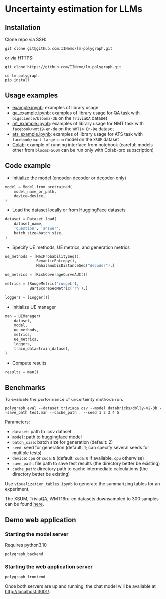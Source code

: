 # Uncertainty estimation for LLMs

## Installation

Clone repo via SSH:
```
git clone git@github.com:IINemo/lm-polygraph.git
```
or via HTTPS:
```
git clone https://github.com/IINemo/lm-polygraph.git
```


```
cd lm-polygraph
pip install .
```

## Usage examples

* [example.ipynb](https://github.com/IINemo/lm-polygraph/blob/main/notebooks/example.ipynb): examples of library usage
* [qa_example.ipynb](https://github.com/IINemo/lm-polygraph/blob/main/notebooks/qa_example.ipynb): examples of library usage for QA task with `bigscience/bloomz-3b` on the `TriviaQA` dataset
* [mt_example.ipynb](https://github.com/IINemo/lm-polygraph/blob/main/notebooks/mt_example.ipynb): examples of library usage for NMT task with `facebook/wmt19-en-de` on the `WMT14 En-De` dataset
* [ats_example.ipynb](https://github.com/IINemo/lm-polygraph/blob/main/notebooks/ats_example.ipynb): examples of library usage for ATS task with `facebook/bart-large-cnn` model on the `XSUM` dataset
* [Colab](https://colab.research.google.com/drive/1JS-NG0oqAVQhnpYY-DsoYWhz35reGRVJ?usp=sharing): example of running interface from notebook (careful: models other from `bloomz-560m` can be run only with Colab-pro subscription)


## Code example

* Initialize the model (encoder-decoder or decoder-only)
```python
model = Model.from_pretrained(
    model_name_or_path,
    device=device,
)
```

* Load the dataset locally or from HuggingFace datasets
```python
dataset = Dataset.load(
    dataset_name,
    'question', 'answer',
    batch_size=batch_size,
)
```

* Specify UE methods, UE metrics, and generation metrics
```python
ue_methods = [MaxProbabilitySeq(), 
              SemanticEntropy(),
              MahalanobisDistanceSeq("decoder"),]

ue_metrics = [RiskCoverageCurveAUC()]

metrics = [RougeMetric('rougeL'),
           BartScoreSeqMetric('rh'),]

loggers = [Logger()] 
```

* Initialize UE manager
```python
man = UEManager(
    dataset,
    model,
    ue_methods,
    metrics,
    ue_metrics,
    loggers,
    train_data=train_dataset,
)
```

* Compute results
```python
results = man()
```

## Benchmarks

To evaluate the performance of uncertainty methods run: 

```
polygraph_eval --dataset triviaqa.csv --model databricks/dolly-v2-3b --save_path test.man --cache_path . --seed 1 2 3 4 5
```

Parameters:

* `dataset`: path to .csv dataset
* `model`: path to huggingface model
* `batch_size`: batch size for generation (default: 2)
* `seed`: seed for generation (default: 1; can specify several seeds for multiple tests)
* `device`: `cpu` or `cuda:N` (default: `cuda:0` if avaliable, `cpu` otherwise)
* `save_path`: file path to save test results (the directory better be existing)
* `cache_path`: directory path to cache intermediate calculations (the directory better be existing)

Use `visualization_tables.ipynb` to generate the summarizing tables for an experiment.

The XSUM, TriviaQA, WMT16ru-en datasets downsampled to 300 samples can be found [here](https://drive.google.com/drive/folders/1bQlvPRZHdZvdpAyBQ_lQiXLq9t5whTfi?usp=sharing).

## Demo web application

### Starting the model server

Requires python3.10

```
polygraph_backend
```

### Starting the web application server

```
polygraph_frontend
```

Once both servers are up and running, the chat model will be available at <http://localhost:3001/>.
